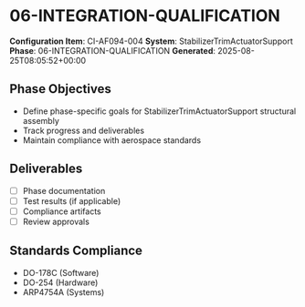 # 06-INTEGRATION-QUALIFICATION

**Configuration Item**: CI-AF094-004
**System**: StabilizerTrimActuatorSupport
**Phase**: 06-INTEGRATION-QUALIFICATION
**Generated**: 2025-08-25T08:05:52+00:00

## Phase Objectives
- Define phase-specific goals for StabilizerTrimActuatorSupport structural assembly
- Track progress and deliverables
- Maintain compliance with aerospace standards

## Deliverables
- [ ] Phase documentation
- [ ] Test results (if applicable)
- [ ] Compliance artifacts
- [ ] Review approvals

## Standards Compliance
- DO-178C (Software)
- DO-254 (Hardware)
- ARP4754A (Systems)

